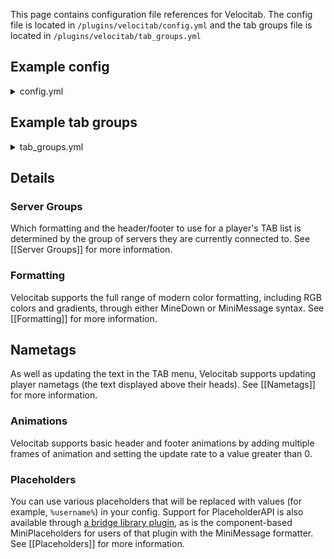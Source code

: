 This page contains configuration file references for Velocitab. 
The config file is located in `/plugins/velocitab/config.yml` and the tab groups file is located in `/plugins/velocitab/tab_groups.yml`

## Example config
<details>
<summary>config.yml</summary>

```yaml
# ┏━━━━━━━━━━━━━━━━━━━━━━━━━━━━━━┓
# ┃       Velocitab Config       ┃
# ┃    Developed by William278   ┃
# ┣━━━━━━━━━━━━━━━━━━━━━━━━━━━━━━┛
# ┣╸ Information: https://william278.net/project/velocitab
# ┗╸ Documentation: https://william278.net/docs/velocitab

# Check for updates on startup
check_for_updates: true
# Whether to remove nametag from players' heads if the nametag associated with their server group is empty.
remove_nametags: true
# Which text formatter to use (MINEDOWN, MINIMESSAGE, or LEGACY)
formatter: MINEDOWN
# All servers which are not in other groups will be put in the fallback group.
# "false" will exclude them from Velocitab.
fallback_enabled: true
# The formats to use for the fallback group.
fallback_group: default
# Only show other players on a server that is part of the same server group as the player.
only_list_players_in_same_group: true
# Define custom names to be shown in the TAB list for specific server names.
# If no custom display name is provided for a server, its original name will be used.
server_display_names:
  very-long-server-name: VLSN
# Whether to enable the PAPIProxyBridge hook for PAPI support
enable_papi_hook: true
# How long in seconds to cache PAPI placeholders for, in milliseconds. (0 to disable)
papi_cache_time: 200
# If you are using MINIMESSAGE formatting, enable this to support MiniPlaceholders in formatting.
enable_mini_placeholders_hook: true
# Whether to send scoreboard teams packets. Required for player list sorting and nametag formatting.
# Turn this off if you're using scoreboard teams on backend servers.
send_scoreboard_packets: true
# Whether to sort players in the TAB list.
sort_players: true
# Remove gamemode spectator effect for other players in the TAB list.
remove_spectator_effect: false
```

</details>

## Example tab groups

<details>

<summary>tab_groups.yml</summary>

```yaml
# ┏━━━━━━━━━━━━━━━━━━━━━━━━━━━━━━┓
# ┃      Velocitab TabGroups     ┃
# ┃    Developed by William278   ┃
# ┣━━━━━━━━━━━━━━━━━━━━━━━━━━━━━━┛
# ┣╸ Information: https://william278.net/project/velocitab
# ┗╸ Documentation: https://william278.net/docs/velocitab

groups:
- name: default
  headers:
  - '&rainbow&Running Velocitab by William278'
  footers:
  - '[There are currently %players_online%/%max_players_online% players online](gray)'
  format: '&7[%server%] &f%prefix%%username%'
  nametag:
    prefix: '&f%prefix%'
    suffix: '&f%suffix%'
  servers:
  - lobby
  - survival
  - creative
  - minigames
  - skyblock
  - prison
  - hub
  sorting_placeholders:
  - '%role_weight%'
  - '%username_lower%'
  header_footer_update_rate: 1000
  placeholder_update_rate: 1000
```

</details>

## Details
### Server Groups
Which formatting and the header/footer to use for a player's TAB list is determined by the group of servers they are currently connected to. See [[Server Groups]] for more information.

### Formatting
Velocitab supports the full range of modern color formatting, including RGB colors and gradients, through either MineDown or MiniMessage syntax. See [[Formatting]] for more information.

## Nametags
As well as updating the text in the TAB menu, Velocitab supports updating player nametags (the text displayed above their heads). See [[Nametags]] for more information.

### Animations
Velocitab supports basic header and footer animations by adding multiple frames of animation and setting the update rate to a value greater than 0.

### Placeholders
You can use various placeholders that will be replaced with values (for example, `%username%`) in your config. Support for PlaceholderAPI is also available through [a bridge library plugin](https://modrinth.com/plugin/papiproxybridge), as is the component-based MiniPlaceholders for users of that plugin with the MiniMessage formatter. See [[Placeholders]] for more information.